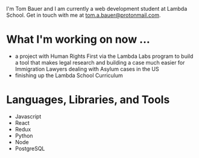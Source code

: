
I'm Tom Bauer and I am currently a web development student at Lambda School. Get in touch with me at tom.a.bauer@protonmail.com.


# What I'm working on now ...
- a project with Human Rights First via the Lambda Labs program to build a tool that makes legal research and building a case much easier for Immigration Lawyers dealing with Asylum cases in the US 
- finishing up the Lambda School Curriculum 

# Languages, Libraries, and Tools
- Javascript
- React
- Redux
- Python
- Node
- PostgreSQL





